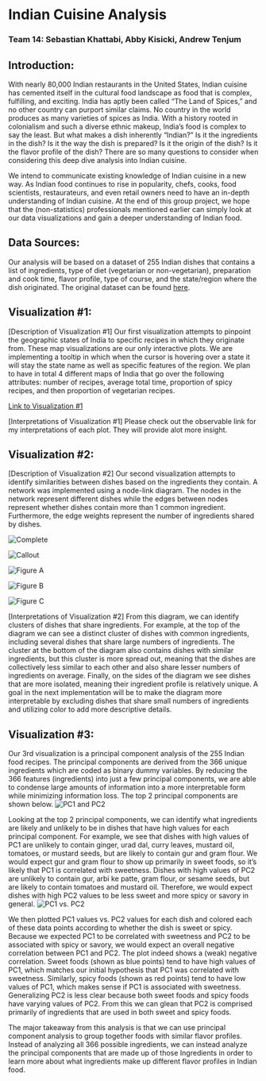 # Indian Cuisine Analysis 
### Team 14: Sebastian Khattabi, Abby Kisicki, Andrew Tenjum

## Introduction: 
With nearly 80,000 Indian restaurants in the United States, Indian cuisine has cemented itself in the cultural food landscape as food that is complex, fulfilling, and exciting. India has aptly been called “The Land of Spices,” and no other country can purport similar claims. No country in the world produces as many varieties of spices as India. With a history rooted in colonialism and such a diverse ethnic makeup, India’s food is complex to say the least. But what makes a dish inherently “Indian?” Is it the ingredients in the dish? Is it the way the dish is prepared? Is it the origin of the dish? Is it the flavor profile of the dish? There are so many questions to consider when considering this deep dive analysis into Indian cuisine. 
 
We intend to communicate existing knowledge of Indian cuisine in a new way. As Indian food continues to rise in popularity, chefs, cooks, food scientists, restaurateurs, and even retail owners need to have an in-depth understanding of Indian cuisine. At the end of this group project, we hope that the (non-statistics) professionals mentioned earlier can simply look at our data visualizations and gain a deeper understanding of Indian food.

## Data Sources: 
Our analysis will be based on a dataset of 255 Indian dishes that contains a list of ingredients, type of diet (vegetarian or non-vegetarian), preparation and cook time, flavor profile, type of course, and the state/region where the dish originated. The original dataset can be found [here](https://www.kaggle.com/nehaprabhavalkar/indian-food-101). 

## Visualization #1:

[Description of Visualization #1]
Our first visualization attempts to pinpoint the geographic states of India to specific recipes in which they originate from. These map visualizations are our only interactive plots. We are implementing a tooltip in which when the cursor is hovering over a state it will stay the state name as well as specific features of the region. We plan to have in total 4 different maps of India that go over the following attributes: number of recipes, average total time, proportion of spicy recipes, and then proportion of vegetarian recipes.

[Link to Visualization #1](https://observablehq.com/@seabass394/indian-recipes-map)

[Interpretations of Visualization #1]
Please check out the observable link for my interpretations of each plot. They will provide alot more insight.

## Visualization #2:

[Description of Visualization #2]
Our second visualization attempts to identify similarities between dishes based on the ingredients they contain. A network was implemented using a node-link diagram. The nodes in the network represent different dishes while the edges between nodes represent whether dishes contain more than 1 common ingredient. Furthermore, the edge weights represent the number of ingredients shared by dishes. 

![Complete](https://user-images.githubusercontent.com/83096602/117522501-6bd5a800-af79-11eb-92aa-6145e991e324.png)

![Callout](https://user-images.githubusercontent.com/83096602/117522507-77c16a00-af79-11eb-8ba9-77644b2b39ed.png)

![Figure A](https://user-images.githubusercontent.com/83096602/117522509-7c861e00-af79-11eb-8a45-8bb52d4558f8.png)

![Figure B](https://user-images.githubusercontent.com/83096602/117522510-827bff00-af79-11eb-9c9f-e7bf2887396c.png)

![Figure C](https://user-images.githubusercontent.com/83096602/117522512-86a81c80-af79-11eb-9e4f-391b9b9d43c7.png)

[Interpretations of Visualization #2]
From this diagram, we can identify clusters of dishes that share ingredients. For example, at the top of the diagram we can see a distinct cluster of dishes with common ingredients, including several dishes that share large numbers of ingredients. The cluster at the bottom of the diagram also contains dishes with similar ingredients, but this cluster is more spread out, meaning that the dishes are collectively less similar to each other and also share lesser numbers of ingredients on average. Finally, on the sides of the diagram we see dishes that are more isolated, meaning their ingredient profile is relatively unique. A goal in the next implementation will be to make the diagram more interpretable by excluding dishes that share small numbers of ingredients and utilizing color to add more descriptive details.

## Visualization #3:

Our 3rd visualization is a principal component analysis of the 255 Indian food recipes. The principal components are derived from the 366 unique ingredients which are coded as binary dummy variables. By reducing the 366 features (ingredients) into just a few principal components, we are able to condense large amounts of information into a more interpretable form while minimizing information loss. The top 2 principal components are shown below.
![PC1 and PC2](https://user-images.githubusercontent.com/83096602/117506860-e38cde00-af4b-11eb-90ff-633f31971088.png)

Looking at the top 2 principal components, we can identify what ingredients are likely and unlikely to be in dishes that have high values for each principal component. For example, we see that dishes with high values of PC1 are unlikely to contain ginger, urad dal, curry leaves, mustard oil, tomatoes, or mustard seeds, but are likely to contain gur and gram flour. We would expect gur and gram flour to show up primarily in sweet foods, so it’s likely that PC1 is correlated with sweetness. Dishes with high values of PC2 are unlikely to contain gur, arbi ke patte, gram flour, or sesame seeds, but are likely to contain tomatoes and mustard oil. Therefore, we would expect dishes with high PC2 values to be less sweet and more spicy or savory in general.
![PC1 vs. PC2](https://user-images.githubusercontent.com/83096602/117508991-171d3780-af4f-11eb-9d0c-ebfde1bb4741.png)

We then plotted PC1 values vs. PC2 values for each dish and colored each of these data points according to whether the dish is sweet or spicy. Because we expected PC1 to be correlated with sweetness and PC2 to be associated with spicy or savory, we would expect an overall negative correlation between PC1 and PC2. The plot indeed shows a (weak) negative correlation. Sweet foods (shown as blue points) tend to have high values of PC1, which matches our initial hypothesis that PC1 was correlated with sweetness. Similarly, spicy foods (shown as red points) tend to have low values of PC1, which makes sense if PC1 is associated with sweetness. Generalizing PC2 is less clear because both sweet foods and spicy foods have varying values of PC2. From this we can glean that PC2 is comprised primarily of ingredients that are used in both sweet and spicy foods.

The  major takeaway from this analysis is that we can use principal component analysis 
to group together foods with similar flavor profiles. Instead of analyzing all 366 possible
ingredients, we can instead analyze the principal components that are made up of those 
Ingredients in order to learn more about what ingredients make up different flavor profiles in Indian food.
